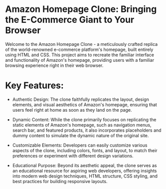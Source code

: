 # Amazon Homepage Clone: Bringing the E-Commerce Giant to Your Browser

Welcome to the Amazon Homepage Clone - a meticulously crafted replica of the world-renowned e-commerce platform's homepage, built entirely using HTML and CSS. This project aims to recreate the familiar interface and functionality of Amazon's homepage, providing users with a familiar browsing experience right in their web browser.

# Key Features:

* Authentic Design: 
The clone faithfully replicates the layout, design elements, and visual aesthetics of Amazon's homepage, ensuring that users feel right at home as soon as they land on the page.

* Dynamic Content: 
While the clone primarily focuses on replicating the static elements of Amazon's homepage, such as navigation menus, search bar, and featured products, it also incorporates placeholders and dummy content to simulate the dynamic nature of the original site.

* Customizable Elements:
Developers can easily customize various aspects of the clone, including colors, fonts, and layout, to match their preferences or experiment with different design variations.

* Educational Purpose: 
Beyond its aesthetic appeal, the clone serves as an educational resource for aspiring web developers, offering insights into modern web design techniques, HTML structure, CSS styling, and best practices for building responsive layouts.
